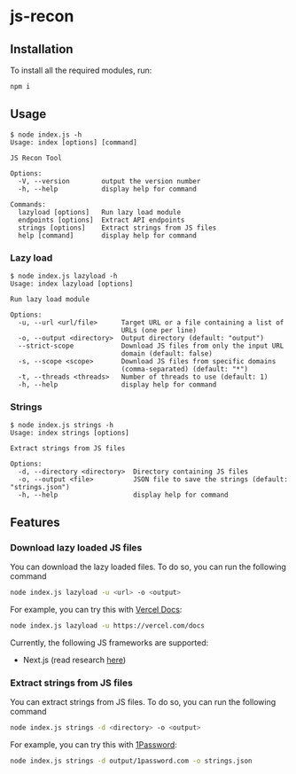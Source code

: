 # js-recon
## Installation
To install all the required modules, run:
```bash
npm i
```

## Usage
```
$ node index.js -h
Usage: index [options] [command]

JS Recon Tool

Options:
  -V, --version        output the version number
  -h, --help           display help for command

Commands:
  lazyload [options]   Run lazy load module
  endpoints [options]  Extract API endpoints
  strings [options]    Extract strings from JS files
  help [command]       display help for command
```

### Lazy load
```
$ node index.js lazyload -h
Usage: index lazyload [options]

Run lazy load module

Options:
  -u, --url <url/file>      Target URL or a file containing a list of
                            URLs (one per line)
  -o, --output <directory>  Output directory (default: "output")
  --strict-scope            Download JS files from only the input URL
                            domain (default: false)
  -s, --scope <scope>       Download JS files from specific domains
                            (comma-separated) (default: "*")
  -t, --threads <threads>   Number of threads to use (default: 1)
  -h, --help                display help for command

```

### Strings
```
$ node index.js strings -h
Usage: index strings [options]

Extract strings from JS files

Options:
  -d, --directory <directory>  Directory containing JS files
  -o, --output <file>          JSON file to save the strings (default: "strings.json")
  -h, --help                   display help for command
```

## Features
### Download lazy loaded JS files
You can download the lazy loaded files. To do so, you can run the following command
```bash
node index.js lazyload -u <url> -o <output>
```

For example, you can try this with [Vercel Docs](https://vercel.com/docs):
```bash
node index.js lazyload -u https://vercel.com/docs
```

Currently, the following JS frameworks are supported:
- Next.js (read research [here](research/next_js.md))

### Extract strings from JS files
You can extract strings from JS files. To do so, you can run the following command
```bash
node index.js strings -d <directory> -o <output>
```

For example, you can try this with [1Password](https://1password.com):
```bash
node index.js strings -d output/1password.com -o strings.json
```
